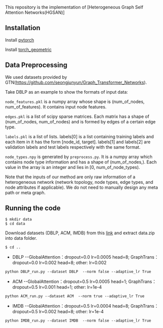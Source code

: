 This repository is the implementation of [Heterogeneous Graph Self Attention Networks(HGSAN)]

## Installation

Install [pytorch](https://pytorch.org/get-started/locally/)

Install [torch_geometric](https://pytorch-geometric.readthedocs.io/en/latest/notes/installation.html)

## Data Preprocessing
We used datasets  provided by GTN(https://github.com/seongjunyun/Graph_Transformer_Networks).

Take DBLP as an example to show the formats of input data:

`node_features.pkl` is a numpy array whose shape is (num_of_nodes, num_of_features). It contains input node features.

`edges.pkl` is a list of scipy sparse matrices. Each matrix has a shape of (num_of_nodes, num_of_nodes) and is formed by edges of a certain edge type.

`labels.pkl` is a list of lists. labels[0] is a list containing training labels and each item in it has the form [node_id, target]. labels[1] and labels[2] are validation labels and test labels respectively with the same format.

`node_types.npy` is generated by `preprocess.py`. It is a numpy array which contains node type information and has a shape of (num_of_nodes,). Each value in the array is an integer and lies in [0, num_of_node_types).

Note that the inputs of our method are only raw information of a heterogeneous network (network topology, node types, edge types, and node attributes if applicable). We do not need to manually design any meta path or meta graph.

## Running the code
``` 
$ mkdir data
$ cd data
```
Download datasets (DBLP, ACM, IMDB) from this [link](https://drive.google.com/file/d/1qOZ3QjqWMIIvWjzrIdRe3EA4iKzPi6S5/view?usp=sharing) and extract data.zip into data folder.
```
$ cd ..
```
- DBLP  --GlobalAttention：dropout=0.0 lr=0.0005 head=8; GraphTrans：dropout=0.0 lr=0.002 head=8; other: lr=0.002 
```
python DBLP_run.py --dataset DBLP  --norm false --adaptive_lr True
```
- ACM  --GlobalAttention：dropout=0.5 lr=0.0005 head=1; GraphTrans：dropout=0.5 lr=0.001 head=1; other: lr=1e-4
```
python ACM_run.py --dataset ACM  --norm true --adaptive_lr True
```
- IMDB  --GlobalAttention：dropout=0.5 lr=0.0004 head=8; GraphTrans：dropout=0.5 lr=0.002 head=8; other: lr=1e-4
```
python IMDB_run.py --dataset IMDB  --norm false --adaptive_lr True
```


